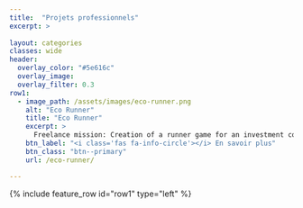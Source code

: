 ```yaml
---
title:  "Projets professionnels"
excerpt: >
  
layout: categories
classes: wide
header:
  overlay_color: "#5e616c"
  overlay_image: 
  overlay_filter: 0.3
row1:
  - image_path: /assets/images/eco-runner.png
    alt: "Eco Runner"
    title: "Eco Runner"
    excerpt: >
      Freelance mission: Creation of a runner game for an investment consulting company.
    btn_label: "<i class='fas fa-info-circle'></i> En savoir plus"
    btn_class: "btn--primary"
    url: /eco-runner/

---
```


{% include feature_row id="row1" type="left" %}
  